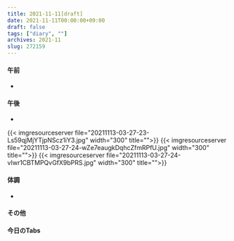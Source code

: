 ```yaml
---
title: 2021-11-11[draft]
date: 2021-11-11T00:00:00+09:00
draft: false
tags: ["diary", ""]
archives: 2021-11
slug: 272159
---
```

#### 午前
- 
#### 午後
- 
{{< imgresourceserver file="20211113-03-27-23-Ls59qjMjYTjpNScz1iY3.jpg" width="300" title="">}}
{{< imgresourceserver file="20211113-03-27-24-wZe7eaugkDqhcZfmRPfU.jpg" width="300" title="">}}
{{< imgresourceserver file="20211113-03-27-24-vIwr1CBTMPQvGfX9bPRS.jpg" width="300" title="">}}
#### 体調
- 
#### その他
#### 今日のTabs